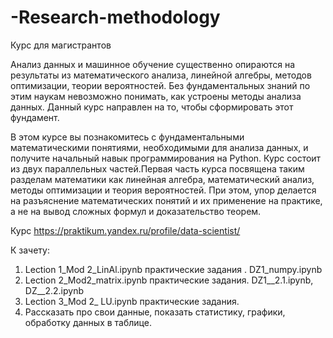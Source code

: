 # -Research-methodology
Курс для магистрантов

Анализ данных и машинное обучение существенно опираются на результаты из математического анализа, линейной алгебры, методов оптимизации, теории вероятностей. Без фундаментальных знаний по этим наукам невозможно понимать, как устроены методы анализа данных. Данный курс направлен на то, чтобы сформировать этот фундамент. 

В этом курсе вы познакомитесь с фундаментальными математическими понятиями, необходимыми для анализа данных, и получите начальный навык программирования на Python. Курс состоит из двух параллельных частей.Первая часть курса посвящена таким разделам математики как линейная алгебра, математический анализ, методы оптимизации и теория вероятностей. При этом, упор делается на разъяснение математических понятий и их применение на практике, а не на вывод сложных формул и доказательство теорем.

Курс https://praktikum.yandex.ru/profile/data-scientist/

К зачету:

1. Lection 1_Mod 2_LinAl.ipynb практические задания . DZ1_numpy.ipynb
2. Lection 2_Mod2_matrix.ipynb практические задания. DZ1__2.1.ipynb, DZ__2.2.ipynb
3. Lection 3_Mod 2_ LU.ipynb практические задания.
4. Рассказать про свои данные, показать статистику, графики, обработку данных в таблице.
